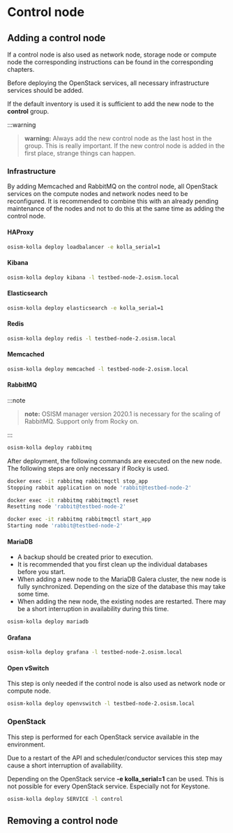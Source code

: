 # Control node

## Adding a control node

If a control node is also used as network node, storage node or compute node the corresponding instructions can be found in the
corresponding chapters.

Before deploying the OpenStack services, all necessary infrastructure services should be added.

If the default inventory is used it is sufficient to add the new node to the **control** group.

:::warning

>**warning:**
>Always add the new control node as the last host in the group. This is really important. If the new control node is added in
>the first place, strange things can happen.

### Infrastructure

By adding Memcached and RabbitMQ on the control node, all OpenStack services on the compute nodes and network nodes need to be
reconfigured. It is recommended to combine this with an already pending maintenance of the nodes and not to do this at the same
time as adding the control node.

#### HAProxy

```sh
osism-kolla deploy loadbalancer -e kolla_serial=1
```

#### Kibana

```sh
osism-kolla deploy kibana -l testbed-node-2.osism.local
```

#### Elasticsearch

```sh
osism-kolla deploy elasticsearch -e kolla_serial=1
```

#### Redis

```sh
osism-kolla deploy redis -l testbed-node-2.osism.local
```

#### Memcached

```sh
osism-kolla deploy memcached -l testbed-node-2.osism.local
```

#### RabbitMQ

:::note

>**note:** OSISM manager version 2020.1 is necessary for the scaling of RabbitMQ. Support only from Rocky on.

:::

```sh
osism-kolla deploy rabbitmq
```

After deployment, the following commands are executed on the new node. The following steps are only necessary if Rocky is used.

```sh
docker exec -it rabbitmq rabbitmqctl stop_app
Stopping rabbit application on node 'rabbit@testbed-node-2'
```

```sh
docker exec -it rabbitmq rabbitmqctl reset
Resetting node 'rabbit@testbed-node-2'
```

```sh
docker exec -it rabbitmq rabbitmqctl start_app
Starting node 'rabbit@testbed-node-2'
```

#### MariaDB

* A backup should be created prior to execution.
* It is recommended that you first clean up the individual databases before you start.
* When adding a new node to the MariaDB Galera cluster, the new node is fully synchronized. Depending on the size of the database
  this may take some time.
* When adding the new node, the existing nodes are restarted. There may be a short interruption in availability during this time.

```sh
osism-kolla deploy mariadb
```

#### Grafana

```sh
osism-kolla deploy grafana -l testbed-node-2.osism.local
```

#### Open vSwitch

This step is only needed if the control node is also used as network node or compute node.

```sh
osism-kolla deploy openvswitch -l testbed-node-2.osism.local
```

### OpenStack

This step is performed for each OpenStack service available in the environment.

Due to a restart of the API and scheduler/conductor services this step may cause a short interruption of availability.

Depending on the OpenStack service **-e kolla_serial=1** can be used. This is not possible for every OpenStack service.
Especially not for Keystone.

```sh
osism-kolla deploy SERVICE -l control
```

## Removing a control node
